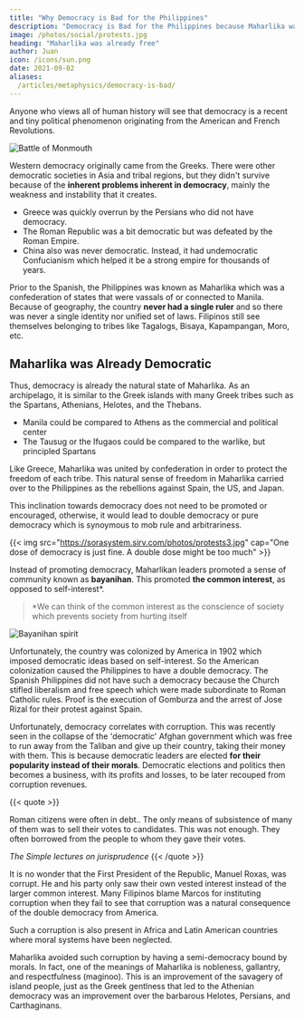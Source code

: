 ```yaml
---
title: "Why Democracy is Bad for the Philippines"
description: "Democracy is Bad for the Philippines because Maharlika was already Democratic"
image: /photos/social/protests.jpg 
heading: "Maharlika was already free"
author: Juan
icon: /icons/sun.png
date: 2021-09-02
aliases:
  /articles/metaphysics/democracy-is-bad/
---
```


<!-- linkb: "articles/history/edsa-never"
linkbtext: "What if EDSA Never Happened?"
linkf: "articles/history/golden-years-marcos"
linkftext: "Golden-years-marcos"
aliases:
  /articles/democracy-is-bad
---
 -->

Anyone who views all of human history will see that democracy is a recent and tiny political phenomenon originating from the American and French Revolutions. 

![Battle of Monmouth](https://upload.wikimedia.org/wikipedia/commons/9/9f/BattleofMonmouth.jpg)


Western democracy originally came from the Greeks. There were other democratic societies in Asia and tribal regions, but they didn't survive because of the **inherent problems inherent in democracy**, mainly the weakness and instability that it creates.

- Greece was quickly overrun by the Persians who did not have democracy. 
- The Roman Republic was a bit democratic but was defeated by the Roman Empire. 
- China also was never democratic. Instead, it had undemocratic Confucianism which helped it be a strong empire for thousands of years.

Prior to the Spanish, the Philippines was known as Maharlika which was a confederation of states that were vassals of or connected to Manila. Because of geography, the country **never had a single ruler** and so there was never a single identity nor unified set of laws. Filipinos still see themselves belonging to tribes like Tagalogs, Bisaya, Kapampangan, Moro, etc. 


## Maharlika was Already Democratic

Thus, democracy is already the natural state of Maharlika. As an archipelago, it is similar to the Greek islands with many Greek tribes such as the Spartans, Athenians, Helotes, and the Thebans.  
- Manila could be compared to Athens as the commercial and political center
- The Tausug or the Ifugaos could be compared to the warlike, but principled Spartans 

Like Greece, Maharlika was united by confederation in order to protect the freedom of each tribe. This natural sense of freedom in Maharlika carried over to the Philippines as the rebellions against Spain, the US, and Japan. 

This inclination towards democracy does not need to be promoted or encouraged, otherwise, it would lead to double democracy or pure democracy which is synoymous to mob rule and arbitrariness.


{{< img src="https://sorasystem.sirv.com/photos/protests3.jpg" cap="One dose of democracy is just fine. A double dose might be too much" >}}


Instead of promoting democracy, Maharlikan leaders promoted a sense of community known as **bayanihan**. This promoted **the common interest**, as opposed to self-interest*. 

> *We can think of the common interest as the conscience of society which prevents society from hurting itself 


![Bayanihan spirit](https://sorasystem.sirv.com/hero/bayanihan2.jpg)


Unfortunately, the country was colonized by America in 1902 which imposed democratic ideas based on self-interest. So the American colonization caused the Philippines to have a double democracy. The Spanish Philippines did not have such a democracy because the Church stifled liberalism and free speech which were made subordinate to Roman Catholic rules. Proof is the execution of Gomburza and the arrest of Jose Rizal for their protest against Spain.


Unfortunately, democracy correlates with corruption. This was recently seen in the collapse of the 'democratic' Afghan government which was free to run away from the Taliban and give up their country, taking their money with them. This is because democratic leaders are elected **for their popularity instead of their morals**. Democratic elections and politics then becomes a business, with its profits and losses, to be later recouped from corruption revenues. 


{{< quote >}}
<p>Roman citizens were often in debt.. The only means of subsistence of many of them was to sell their votes to candidates. This was not enough. They often borrowed from the people to whom they gave their votes.</p>
<cite>The Simple lectures on jurisprudence</cite>
{{< /quote >}}


It is no wonder that the First President of the Republic, Manuel Roxas, was corrupt. He and his party only saw their own vested interest instead of the larger common interest. Many Filipinos blame Marcos for instituting corruption when they fail to see that corruption was a natural consequence of the double democracy from America.

Such a corruption is also present in Africa and Latin American countries where moral systems have been neglected. 

Maharlika avoided such corruption by having a semi-democracy bound by morals. In fact, one of the meanings of Maharlika is nobleness, gallantry, and respectfulness (maginoo). This is an improvement of the savagery of island people, just as the Greek gentlness that led to the Athenian democracy was an improvement over the barbarous Helotes, Persians, and Carthaginans. 

<!-- The Americans pushed for freedom from Britain after the latter imposed harsher taxes on tea after the [1772 credit crisis](https://superphysics.org/articles/the-1772-credit-crunch). The British never wanted to divorce from America. Adam Smith even proposed that the capital of Britain should move to America in the future. -->

<!-- Democracy just strengthens this division because it makes the more numerous Christian Tagalogs and Bisayas make laws that neglect the Muslim Moros.

A non-democratic government would have a central ruler to **maintain order and stability**. It would likely either standardize the social system (like China which oppresses both Catholics and Muslims or Saudi Arabia that is *sharia* only), or have a fair social system (like Singapore which forces housing units to have a mix of all cultures). 

Its main characteristic is consistency and long-term thinking.
Democratic systems change laws frequently which creates a messy society, something that the Philippines has been since 1946. The only real question about non-democratic systems is **how to get skilled and moral leaders**. If the leaders are good then you get great countries like Ming China and modern Singapore. If you get bad leaders then you get North Korea and Zimbabwe.

In contrast, leaders in democratic systems are merely popular, like Trump, Erap, Reagan, and Schwarzenegger. It does not have any mechanism to screen out unskilled and immoral leaders, otherwise it would not be ‘free’.
That being said, a guaranteed positive effect of democracy is that it creates popular leaders. It is certainly fun to see your idol leading your people, until he starts leading it into poverty and distress, as what Erap has done.
 -->
 